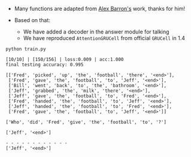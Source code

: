 * Many functions are adapted from [Alex Barron's](https://github.com/barronalex/Dynamic-Memory-Networks-in-TensorFlow) work, thanks for him!
* Based on that:

    * We have added a decoder in the answer module for talking
    * We have reproduced ```AttentionGRUCell``` from official ```GRUCell``` in 1.4

```
python train.py
```
```
[10/10] | [150/156] | loss:0.009 | acc:1.000
final testing accuracy: 0.995

[['Fred', 'picked', 'up', 'the', 'football', 'there', '<end>'],
 ['Fred', 'gave', 'the', 'football', 'to', 'Jeff', '<end>'],
 ['Bill', 'went', 'back', 'to', 'the', 'bathroom', '<end>'],
 ['Jeff', 'grabbed', 'the', 'milk', 'there', '<end>'],
 ['Jeff', 'gave', 'the', 'football', 'to', 'Fred', '<end>'],
 ['Fred', 'handed', 'the', 'football', 'to', 'Jeff', '<end>'],
 ['Jeff', 'handed', 'the', 'football', 'to', 'Fred', '<end>'],
 ['Fred', 'gave', 'the', 'football', 'to', 'Jeff', '<end>']]

['Who', 'did', 'Fred', 'give', 'the', 'football', 'to', '?']

['Jeff', '<end>']

- - - - - - - - - - - - 
['Jeff', '<end>']
```

